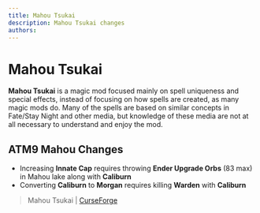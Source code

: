 ```yaml
---
title: Mahou Tsukai
description: Mahou Tsukai changes
authors: 
---
```


# Mahou Tsukai

**Mahou Tsukai** is a magic mod focused mainly on spell uniqueness and special effects, instead of focusing on how spells are created, as many magic mods do. Many of the spells are based on similar concepts in Fate/Stay Night and other media, but knowledge of these media are not at all necessary to understand and enjoy the mod. 

## ATM9 Mahou Changes

- Increasing **Innate Cap** requires throwing **Ender Upgrade Orbs** (83 max) in Mahou lake along with **Caliburn**
- Converting **Caliburn** to **Morgan** requires killing **Warden** with **Caliburn**

> Mahou Tsukai | [CurseForge](https://legacy.curseforge.com/minecraft/mc-mods/mahou-tsukai)
